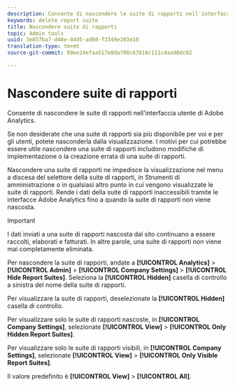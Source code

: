 ```yaml
---
description: Consente di nascondere le suite di rapporti nell'interfaccia utente di Adobe Analytics.
keywords: delete report suite
title: Nascondere suite di rapporti
topic: Admin tools
uuid: 3e857ba7-d48e-44d5-ad60-f3349e203e10
translation-type: tm+mt
source-git-commit: 99ee24efaa517e8da700c67818c111c4aa90dc02

---
```



# Nascondere suite di rapporti

Consente di nascondere le suite di rapporti nell'interfaccia utente di Adobe Analytics.

Se non desiderate che una suite di rapporti sia più disponibile per voi e per gli utenti, potete nasconderla dalla visualizzazione. I motivi per cui potrebbe essere utile nascondere una suite di rapporti includono modifiche di implementazione o la creazione errata di una suite di rapporti.

Nascondere una suite di rapporti ne impedisce la visualizzazione nel menu a discesa del selettore della suite di rapporti, in Strumenti di amministrazione o in qualsiasi altro punto in cui vengono visualizzate le suite di rapporti. Rende i dati della suite di rapporti inaccessibili tramite le interfacce Adobe Analytics fino a quando la suite di rapporti non viene nascosta.

>[!IMPORTANT]
>
>I dati inviati a una suite di rapporti nascosta dal sito continuano a essere raccolti, elaborati e fatturati. In altre parole, una suite di rapporti non viene mai completamente eliminata.

Per nascondere la suite di rapporti, andate a **[!UICONTROL Analytics]** &gt; **[!UICONTROL Admin]** &gt; **[!UICONTROL Company Settings]** &gt; **[!UICONTROL Hide Report Suites]**. Seleziona la **[!UICONTROL Hidden]** casella di controllo a sinistra del nome della suite di rapporti.

Per visualizzare la suite di rapporti, deselezionate la **[!UICONTROL Hidden]** casella di controllo.

Per visualizzare solo le suite di rapporti nascoste, in **[!UICONTROL Company Settings]**, selezionate **[!UICONTROL View]** &gt; **[!UICONTROL Only Hidden Report Suites]**.

Per visualizzare solo le suite di rapporti visibili, in **[!UICONTROL Company Settings]**, selezionate **[!UICONTROL View]** &gt; **[!UICONTROL Only Visible Report Suites]**.

Il valore predefinito è **[!UICONTROL View]** &gt; **[!UICONTROL All]**.
